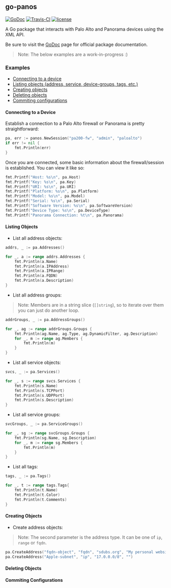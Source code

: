 ## go-panos
[![GoDoc](https://godoc.org/github.com/scottdware/go-panos?status.svg)](https://godoc.org/github.com/scottdware/go-panos) [![Travis-CI](https://travis-ci.org/scottdware/go-panos.svg?branch=master)](https://travis-ci.org/scottdware/go-panos)
[![license](http://img.shields.io/badge/license-MIT-red.svg?style=flat)](https://raw.githubusercontent.com/scottdware/go-panos/master/LICENSE)

A Go package that interacts with Palo Alto and Panorama devices using the XML API.

Be sure to visit the [GoDoc][godoc-go-panos] page for official package documentation.

> Note: The below examples are a work-in-progress :)

### Examples

* [Connecting to a device][connecting-to-a-device]
* [Listing objects (address, service, device-groups, tags, etc.)][listing-objects]
* [Creating objects][creating-objects]
* [Deleting objects][deleting-objects]
* [Commiting configurations][commiting-configurations]

#### Connecting to a Device

Establish a connection to a Palo Alto firewall or Panorama is pretty straightforward:

```Go
pa, err := panos.NewSession("pa200-fw", "admin", "paloalto")
if err != nil {
    fmt.Println(err)
}
```

Once you are connected, some basic information about the firewall/session is established. You can view it like so:

```Go
fmt.Printf("Host: %s\n", pa.Host)
fmt.Printf("Key: %s\n", pa.Key)
fmt.Printf("URI: %s\n", pa.URI)
fmt.Printf("Platform: %s\n", pa.Platform)
fmt.Printf("Model: %s\n", pa.Model)
fmt.Printf("Serial: %s\n", pa.Serial)
fmt.Printf("Software Version: %s\n", pa.SoftwareVersion)
fmt.Printf("Device Type: %s\n", pa.DeviceType)
fmt.Printf("Panorama Connection: %t\n", pa.Panorama)
```

#### Listing Objects

* List all address objects:

```Go
addrs, _ := pa.Addresses()

for _, a := range addrs.Addresses {
    fmt.Println(a.Name)
    fmt.Println(a.IPAddress)
    fmt.Println(a.IPRange)
    fmt.Println(a.FQDN)
    fmt.Println(a.Description)
}
```

* List all address groups:

> Note: Members are in a string slice (`[]string`), so to iterate over them you can just do another loop.

```Go
addrGroups, _ := pa.AddressGroups()

for _, ag := range addrGroups.Groups {
    fmt.Println(ag.Name, ag.Type, ag.DynamicFilter, ag.Description)
    for _, m := range ag.Members {
        fmt.Println(m)
    }
}
```

* List all service objects:

```Go
svcs, _ := pa.Services()

for _, s := range svcs.Services {
    fmt.Println(s.Name)
    fmt.Println(s.TCPPort)
    fmt.Println(s.UDPPort)
    fmt.Println(s.Description)
}
```

* List all service groups:

```Go
svcGroups, _ := pa.ServiceGroups()

for _, sg := range svcGroups.Groups {
    fmt.Println(sg.Name, sg.Description)
    for _, m := range sg.Members {
        fmt.Println(m)
    }
}
```

* List all tags:

```Go
tags, _ := pa.Tags()

for _, t := range tags.Tags{
    fmt.Println(t.Name)
    fmt.Println(t.Color)
    fmt.Println(t.Comments)
}
```

#### Creating Objects

* Create address objects:

> Note: The second parameter is the address type. It can be one of `ip`, `range` or `fqdn`.

```Go
pa.CreateAddress("fqdn-object", "fqdn", "sdubs.org", "My personal website")
pa.CreateAddress("Apple-subnet", "ip", "17.0.0.0/8", "")
```
#### Deleting Objects

#### Commiting Configurations

[godoc-go-panos]: http://godoc.org/github.com/scottdware/go-panos
[license]: https://github.com/scottdware/go-panos/blob/master/LICENSE
[connecting-to-a-device]: https://github.com/scottdware/go-panos#connecting-to-a-device
[listing-objects]: https://github.com/scottdware/go-panos#listing-objects
[creating-objects]: https://github.com/scottdware/go-panos#creating-objects
[deleting-objects]: https://github.com/scottdware/go-panos#deleting-objects
[commiting-configurations]: https://github.com/scottdware/go-panos#commiting-configurations
